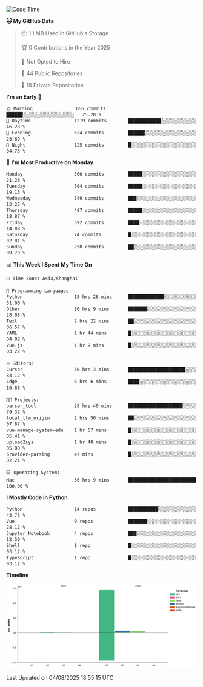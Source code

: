 <!--START_SECTION:waka-->
![Code Time](http://img.shields.io/badge/Code%20Time-627%20hrs%2034%20mins-blue)

**🐱 My GitHub Data** 

> 📦 1.1 MB Used in GitHub's Storage 
 > 
> 🏆 0 Contributions in the Year 2025
 > 
> 🚫 Not Opted to Hire
 > 
> 📜 44 Public Repositories 
 > 
> 🔑 18 Private Repositories 
 > 
**I'm an Early 🐤** 

```text
🌞 Morning                666 commits         ██████░░░░░░░░░░░░░░░░░░░   25.28 % 
🌆 Daytime                1219 commits        ████████████░░░░░░░░░░░░░   46.28 % 
🌃 Evening                624 commits         ██████░░░░░░░░░░░░░░░░░░░   23.69 % 
🌙 Night                  125 commits         █░░░░░░░░░░░░░░░░░░░░░░░░   04.75 % 
```
📅 **I'm Most Productive on Monday** 

```text
Monday                   560 commits         █████░░░░░░░░░░░░░░░░░░░░   21.26 % 
Tuesday                  504 commits         █████░░░░░░░░░░░░░░░░░░░░   19.13 % 
Wednesday                349 commits         ███░░░░░░░░░░░░░░░░░░░░░░   13.25 % 
Thursday                 497 commits         █████░░░░░░░░░░░░░░░░░░░░   18.87 % 
Friday                   392 commits         ████░░░░░░░░░░░░░░░░░░░░░   14.88 % 
Saturday                 74 commits          █░░░░░░░░░░░░░░░░░░░░░░░░   02.81 % 
Sunday                   258 commits         ██░░░░░░░░░░░░░░░░░░░░░░░   09.79 % 
```


📊 **This Week I Spent My Time On** 

```text
🕑︎ Time Zone: Asia/Shanghai

💬 Programming Languages: 
Python                   18 hrs 26 mins      █████████████░░░░░░░░░░░░   51.00 % 
Other                    10 hrs 9 mins       ███████░░░░░░░░░░░░░░░░░░   28.08 % 
Text                     2 hrs 22 mins       ██░░░░░░░░░░░░░░░░░░░░░░░   06.57 % 
YAML                     1 hr 44 mins        █░░░░░░░░░░░░░░░░░░░░░░░░   04.82 % 
Vue.js                   1 hr 9 mins         █░░░░░░░░░░░░░░░░░░░░░░░░   03.22 % 

🔥 Editors: 
Cursor                   30 hrs 3 mins       █████████████████████░░░░   83.12 % 
Edge                     6 hrs 6 mins        ████░░░░░░░░░░░░░░░░░░░░░   16.88 % 

🐱‍💻 Projects: 
parser_tool              28 hrs 40 mins      ████████████████████░░░░░   79.32 % 
local_llm_origin         2 hrs 50 mins       ██░░░░░░░░░░░░░░░░░░░░░░░   07.87 % 
vue-manage-system-edu    1 hr 57 mins        █░░░░░░░░░░░░░░░░░░░░░░░░   05.41 % 
upload2sys               1 hr 48 mins        █░░░░░░░░░░░░░░░░░░░░░░░░   05.00 % 
provider-parsing         47 mins             █░░░░░░░░░░░░░░░░░░░░░░░░   02.21 % 

💻 Operating System: 
Mac                      36 hrs 9 mins       █████████████████████████   100.00 % 
```

**I Mostly Code in Python** 

```text
Python                   14 repos            ███████████░░░░░░░░░░░░░░   43.75 % 
Vue                      9 repos             ███████░░░░░░░░░░░░░░░░░░   28.12 % 
Jupyter Notebook         4 repos             ███░░░░░░░░░░░░░░░░░░░░░░   12.50 % 
Shell                    1 repo              █░░░░░░░░░░░░░░░░░░░░░░░░   03.12 % 
TypeScript               1 repo              █░░░░░░░░░░░░░░░░░░░░░░░░   03.12 % 
```



**Timeline**

![Lines of Code chart](https://raw.githubusercontent.com/White1943/White1943/main/assets/bar_graph.png)


 Last Updated on 04/08/2025 18:55:15 UTC
<!--END_SECTION:waka-->
